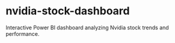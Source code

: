 # nvidia-stock-dashboard
Interactive Power BI dashboard analyzing Nvidia stock trends and performance.
